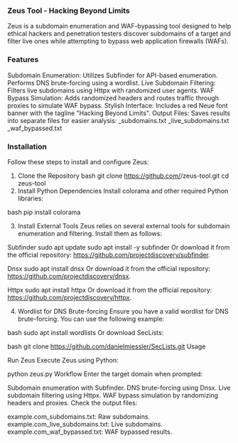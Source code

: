 ### Zeus Tool - Hacking Beyond Limits
Zeus is a subdomain enumeration and WAF-bypassing tool designed to help ethical hackers and penetration testers discover subdomains of a target and filter live ones while attempting to bypass web application firewalls (WAFs).

### Features
Subdomain Enumeration:
Utilizes Subfinder for API-based enumeration.
Performs DNS brute-forcing using a wordlist.
Live Subdomain Filtering:
Filters live subdomains using Httpx with randomized user agents.
WAF Bypass Simulation:
Adds randomized headers and routes traffic through proxies to simulate WAF bypass.
Stylish Interface:
Includes a red Neue font banner with the tagline "Hacking Beyond Limits".
Output Files:
Saves results into separate files for easier analysis:
<domain>_subdomains.txt
<domain>_live_subdomains.txt
<domain>_waf_bypassed.txt

### Installation
Follow these steps to install and configure Zeus:

1. Clone the Repository
bash
git clone https://github.com/<your-repo>/zeus-tool.git
cd zeus-tool
2. Install Python Dependencies
Install colorama and other required Python libraries:

bash
pip install colorama

3. Install External Tools
Zeus relies on several external tools for subdomain enumeration and filtering. Install them as follows:

Subfinder
sudo apt update
sudo apt install -y subfinder
Or download it from the official repository: https://github.com/projectdiscovery/subfinder.

Dnsx
sudo apt install dnsx
Or download it from the official repository: https://github.com/projectdiscovery/dnsx.

Httpx
sudo apt install httpx
Or download it from the official repository: https://github.com/projectdiscovery/httpx.

4. Wordlist for DNS Brute-forcing
Ensure you have a valid wordlist for DNS brute-forcing. You can use the following example:

bash
sudo apt install wordlists
Or download SecLists:

bash
git clone https://github.com/danielmiessler/SecLists.git
Usage

Run Zeus
Execute Zeus using Python:

python zeus.py
Workflow
Enter the target domain when prompted:

Subdomain enumeration with Subfinder.
DNS brute-forcing using Dnsx.
Live subdomain filtering using Httpx.
WAF bypass simulation by randomizing headers and proxies.
Check the output files:

example.com_subdomains.txt: Raw subdomains.
example.com_live_subdomains.txt: Live subdomains.
example.com_waf_bypassed.txt: WAF bypassed results.
